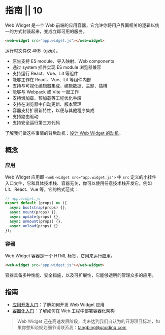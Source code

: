 # 指南 || 10

Web Widget 是一个 Web 前端的应用容器，它允许你将用户界面相关的逻辑以统一的方式封装起来，变成立即可用的服务。

```html
<web-widget src="app.widget.js"></web-widget>
```

运行时文件仅 4KB（gzip）。

* 原生支持 ES module、导入映射、Web components
* 通过 system 插件实现 ES module 浏览器兼容
* 支持运行 React、Vue、Lit 等组件
* 能够工作在 React、Vue、Lit 等组件内部
* 支持与可视化编辑器集成，编辑数据、主题、插槽
* 能够与 Webpack 或 Vite 一起工作
* 支持懒加载、预加载等工程优化手段
* 支持在浏览器中自动更新、版本管理
* 容器支持扩展新特性，以便与其他程序集成
* 支持路由驱动
* 支持安全运行第三方代码

了解我们做这些事情的背后动机：[设计 Web Widget 的动机](../discover/about.md)。

## 概念

### 应用

Web Widget 应用即 `<web-widget src="app.widget.js">` 中 `src` 定义的小挂件入口文件，它和具体技术栈、容器无关，你可以使用任意技术栈开发它，例如 Lit、React、Vue 等。它的格式范式：

```js
// app.widget.js
export default (props) => ({
  async bootstrap(props) {},
  async mount(props) {},
  async update(props) {},
  async unmount(props) {},
  async unload(props) {}
});
```

### 容器

Web Widget 容器是一个 HTML 标签，它用来运行应用。

```html
<web-widget src="app.widget.js"></web-widget>
```

容器具备多种性能、安全措施，以及可扩展性，它能够透明的管理众多的应用。

## 指南

* [应用开发入门](./developing/getting-started.md)：了解如何开发 Web Widget 应用
* [容器化入门](./architecture/getting-started.md)：了解如何在 Web 工程中部署容器化架构

> Web Widget 还在高速发展阶段，尚未达到我们自认为的开源项目标准，如果你想知晓规划细节请联系我：[tangbing@gaoding.com](mailto:tangbing@gaoding.com)